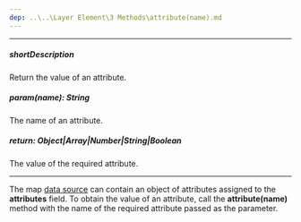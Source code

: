 ```yaml
---
dep: ..\..\Layer Element\3 Methods\attribute(name).md
---
```

---
##### shortDescription
Return the value of an attribute.

##### param(name): String
The name of an attribute.

##### return: Object|Array|Number|String|Boolean
The value of the required attribute.

---
The map [data source](/api-reference/20%20Data%20Visualization%20Widgets/dxVectorMap/1%20Configuration/layers/dataSource.md '/Documentation/ApiReference/Data_Visualization_Widgets/dxVectorMap/Configuration/layers/#dataSource') can contain an object of attributes assigned to the **attributes** field. To obtain the value of an attribute, call the **attribute(name)** method with the name of the required attribute passed as the parameter.